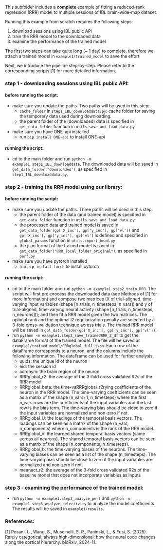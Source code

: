 This subfolder includes a **complete** example of fitting a reduced-rank regression (RRR) model to multiple sessions of IBL brain-wide-map dataset.


Running this example from scratch requires the following steps:
1. download sessions using IBL public API
2. train the RRR model to the downloaded data
3. examine the performance of the trained model

The first two steps can take quite long (~ 1 day) to complete, therefore we attach a trained model in `example1/trained_model` to save the effort.

Next, we introduce the pipeline step-by-step. Please refer to the corresponding scripts [1] for more detailed information.


### step 1 - downloading sessions using IBL public API:

#### before running the script:
- make sure you update the paths. Two paths will be used in this step:
    - `cache_folder` in `step1_IBL_downloaddata.py`: cache folder for saving the temporary data used during downloading.
    - the parent folder of the (downloaded) data is specified in `get_data_folder` function in `utils.save_and_load_data.py`
- make sure you have ONE-api installed
    - run `pip install ONE-api` to install ONE-api

#### running the script:
- cd to the main folder and run `python -m example1.step1_IBL_downloaddata`. The downloaded data will be saved in `get_data_folder('downloaded')`, as specified in `step1_IBL_downloaddata.py`.


### step 2 - training the RRR model using our library:
#### before running the script:
- make sure you update the paths. Three paths will be used in this step:
    - the parent folder of the data (and trained model) is specified in `get_data_folder` function in `utils.save_and_load_data.py`
    - the processed data and trained model is saved in `get_data_folder(gp['X_inc'], gp['y_inc'], gp['vl'])` and `gp['X_inc'], gp['y_inc'], gp['vl']` is defined and specified in `global_params` function in `utils.import_head.py`
    - the json format of the trained model is saved in `get_data_folder("RRR_local_folder_original")`, as specified in `perf.py`
- make sure you have pytorch installed
    - run `pip install torch` to install pytorch

#### running the script:
- cd to the main folder and run `python -m example1.step2_train_RRR`. The script will first pre-process the downloaded data (see Methods of [1] for more information) and compose two matrices (X of trial-aligned, time-varying input variables (shape [n_trials, n_timesteps, n_vars]) and y of trial-aligned, time-varying neural activity (shape [n_trials, n_timesteps, n_neurons])); and then fit a RRR model given the two matrices. The optimal rank and the optimal l2 regularization penalty are selected by a 3-fold cross-validation technique across trials. The trained RRR model will be saved in `get_data_folder(gp['X_inc'], gp['y_inc'], gp['vl'])`.
- run `python -m example1.step2_save_trainedRRR_2_df` to get the dataFrame format of the trained model. The file will be saved as `example1/trained_model/RRRglobal_full.json`. Each row of the dataFrame corresponds to a neuron, and the columns include the following information. The dataFrame can be used for further analysis.
    - uuids: the unique id of the neuron
    - eid: the session id
    - acronym: the brain region of the neuron
    - RRRglobal_r2: the average of the 3-fold cross validated R2s of the RRR model
    - RRRglobal_beta: the time-vaRRRglobal_r2rying coefficients of the neuron in the RRR model. The time-varying coefficients can be seen as a matrix of the shape (n_vars+1, n_timesteps) where the first n_vars rows are the coefficients of the input variables and the last row is the bias term. The time-varying bias should be close to zero if the input variables are normalized and non-zero if not.
    - RRRglobal_U: the loadings of the temporal basis vectors. The loadings can be seen as a matrix of the shape (n_vars, n_components) where n_components is the rank of the RRR model. 
    - RRRglobal_V: the learned shared temporal basis vectors (same across all neurons). The shared temporal basis vectors can be seen as a matrix of the shape (n_components, n_timesteps).
    - RRRglobal_b: the time-varying biases of the neurons. The time-varying biases can be seen as a list of the shape (n_timesteps). The time-varying bias should be close to zero if the input variables are normalized and non-zero if not.
    - meanact_r2: the average of the 3-fold cross validated R2s of the baseline model that does not incorporate variables as inputs


### step 3 - examining the performance of the trained model:

- run `python -m example1.step3_analyze_perf` and `python -m example1.step3_analyze_selectivity` to analyze the model coefficients. The results will be saved in `example1/results`.


### References:
[1] Posani, L., Wang, S., Muscinelli, S. P., Paninski, L., & Fusi, S. (2025). Rarely categorical, always high-dimensional: how the neural code changes along the cortical hierarchy. bioRxiv, 2024-11.